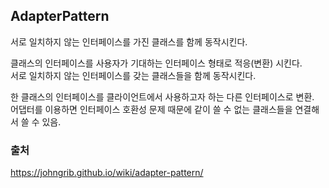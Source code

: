 AdapterPattern
--

서로 일치하지 않는 인터페이스를 가진 클래스를 함께 동작시킨다.

클래스의 인터페이스를 사용자가 기대하는 인터페이스 형태로 적응(변환) 시킨다.<br/>
서로 일치하지 않는 인터페이스를 갖는 클래스들을 함께 동작시킨다.<br/>

한 클래스의 인터페이스를 클라이언트에서 사용하고자 하는 다른 인터페이스로 변환.<br/>
어댑터를 이용하면 인터페이스 호환성 문제 때문에 같이 쓸 수 없는 클래스들을 연결해서 쓸 수 있음.

### 출처
https://johngrib.github.io/wiki/adapter-pattern/